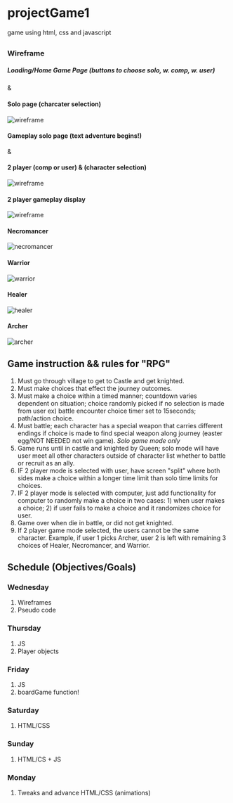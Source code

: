 # projectGame1
game using html, css and javascript 

## 

### Wireframe 

##### Loading/Home Game Page (buttons to choose solo, w. comp, w. user)

&

#### Solo page (charcater selection)
![wireframe](./wireframes/wireframePic1.jpg)
 
#### Gameplay solo page (text adventure begins!)

&

#### 2 player (comp or user) & (character selection)
![wireframe](./wireframes/wireframePic2.jpg)

#### 2 player gameplay display
![wireframe](./wireframes/wireframePic3.jpg)

#### Necromancer
![necromancer](./wireframes/necromancer_avatar.jpg)

#### Warrior
![warrior](./wireframes/warrior_avatar.jpg)

#### Healer
![healer](./wireframes/healer_avatar.jpg)

#### Archer 
![archer](./wireframes/archer_avatar.jpg)



## Game instruction && rules for "RPG"
1. Must go through village to get to Castle and get knighted.
2. Must make choices that effect the journey outcomes.
3. Must make a choice within a timed manner; countdown varies dependent on situation; choice randomly picked if no selection is made from user ex) battle encounter choice timer set to 15seconds; path/action choice. 
4. Must battle; each character has a special weapon that carries different endings if choice is made to find special weapon along journey (easter egg/NOT NEEDED not win game). *Solo game mode only*
5. Game runs until in castle and knighted by Queen; solo mode will have user meet all other characters outside of character list whether to battle or recruit as an ally. 
6. IF 2 player mode is selected with user, have screen "split" where both sides make a choice within a longer time limit than solo time limits for choices. 
7. IF 2 player mode is selected with computer, just add functionality for computer to randomly make a choice in two cases: 1) when user makes a choice; 2) if user fails to make a choice and it randomizes choice for user. 
8. Game over when die in battle, or did not get knighted. 
9. If 2 player game mode selected, the users cannot be the same character. Example, if user 1 picks Archer, user 2 is left with remaining 3 choices of Healer, Necromancer, and Warrior. 


## Schedule (Objectives/Goals)
### Wednesday
1. Wireframes
2. Pseudo code

### Thursday
1. JS
2. Player objects 

### Friday
1. JS
2. boardGame function! 

### Saturday
1. HTML/CSS

### Sunday
1. HTML/CS + JS

### Monday
1. Tweaks and advance HTML/CSS (animations)



